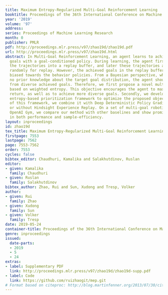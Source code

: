 ```yaml
---
title: Maximum Entropy-Regularized Multi-Goal Reinforcement Learning
booktitle: Proceedings of the 36th International Conference on Machine Learning
year: '2019'
volume: '97'
address: 
series: Proceedings of Machine Learning Research
month: 0
publisher: PMLR
pdf: http://proceedings.mlr.press/v97/zhao19d/zhao19d.pdf
url: http://proceedings.mlr.press/v97/zhao19d.html
abstract: In Multi-Goal Reinforcement Learning, an agent learns to achieve multiple
  goals with a goal-conditioned policy. During learning, the agent first collects
  the trajectories into a replay buffer, and later these trajectories are selected
  randomly for replay. However, the achieved goals in the replay buffer are often
  biased towards the behavior policies. From a Bayesian perspective, when there is
  no prior knowledge about the target goal distribution, the agent should learn uniformly
  from diverse achieved goals. Therefore, we first propose a novel multi-goal RL objective
  based on weighted entropy. This objective encourages the agent to maximize the expected
  return, as well as to achieve more diverse goals. Secondly, we developed a maximum
  entropy-based prioritization framework to optimize the proposed objective. For evaluation
  of this framework, we combine it with Deep Deterministic Policy Gradient, both with
  or without Hindsight Experience Replay. On a set of multi-goal robotic tasks of
  OpenAI Gym, we compare our method with other baselines and show promising improvements
  in both performance and sample-efficiency.
layout: inproceedings
id: zhao19d
tex_title: Maximum Entropy-Regularized Multi-Goal Reinforcement Learning
firstpage: 7553
lastpage: 7562
page: 7553-7562
order: 7553
cycles: false
bibtex_editor: Chaudhuri, Kamalika and Salakhutdinov, Ruslan
editor:
- given: Kamalika
  family: Chaudhuri
- given: Ruslan
  family: Salakhutdinov
bibtex_author: Zhao, Rui and Sun, Xudong and Tresp, Volker
author:
- given: Rui
  family: Zhao
- given: Xudong
  family: Sun
- given: Volker
  family: Tresp
date: 2019-05-24
container-title: Proceedings of the 36th International Conference on Machine Learning
genre: inproceedings
issued:
  date-parts:
  - 2019
  - 5
  - 24
extras:
- label: Supplementary PDF
  link: http://proceedings.mlr.press/v97/zhao19d/zhao19d-supp.pdf
- label: Code
  link: https://github.com/ruizhaogit/mep.git
# Format based on citeproc: http://blog.martinfenner.org/2013/07/30/citeproc-yaml-for-bibliographies/
---
```

